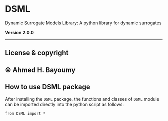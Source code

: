# DSML
Dynamic Surrogate Models Library: A python library for dynamic surrogates

**Version 2.0.0**

---

## License & copyright

© Ahmed H. Bayoumy 
---
## How to use DSML package

After installing the `DSML` package, the functions and classes of `DSML` module can be imported directly into the python script as follows:

```pycon
from DSML import *
```
